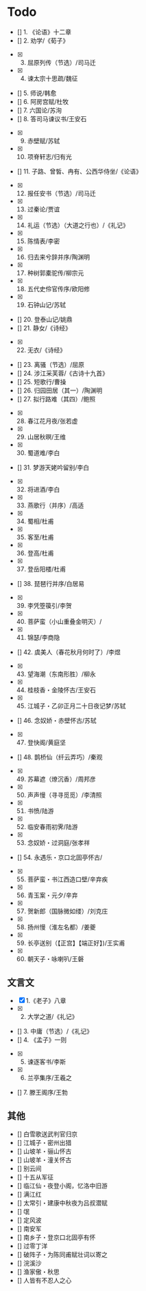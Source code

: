 # Todo

- [] 1. 《论语》十二章
- [] 2. 劝学/《荀子》
- [x] 3. 屈原列传（节选）/司马迁
- [x] 4. 谏太宗十思疏/魏征
- [] 5. 师说/韩愈
- [] 6. 阿房宫赋/杜牧
- [] 7. 六国论/苏洵
- [] 8. 答司马谏议书/王安石
- [x] 9. 赤壁赋/苏轼
- [x] 10. 项脊轩志/归有光
- [] 11. 子路、曾皙、冉有、公西华侍坐/《论语》
- [x] 12. 报任安书（节选）/司马迁
- [x] 13. 过秦论/贾谊
- [x] 14. 礼运（节选）（大道之行也）/《礼记》
- [x] 15. 陈情表/李密
- [x] 16. 归去来兮辞并序/陶渊明
- [x] 17. 种树郭橐驼传/柳宗元
- [x] 18. 五代史伶官传序/欧阳修
- [x] 19. 石钟山记/苏轼
- [] 20. 登泰山记/姚鼎
- [] 21. 静女/《诗经》
- [x] 22. 无衣/《诗经》
- [] 23. 离骚（节选）/屈原
- [] 24. 涉江采芙蓉/《古诗十九首》
- [] 25. 短歌行/曹操
- [] 26. 归园田居（其一）/陶渊明
- [] 27. 拟行路难（其四）/鲍照
- [x] 28. 春江花月夜/张若虚
- [x] 29. 山居秋暝/王维
- [x] 30. 蜀道难/李白
- [] 31. 梦游天姥吟留别/李白
- [x] 32. 将进酒/李白
- [x] 33. 燕歌行（并序）/高适
- [x] 34. 蜀相/杜甫
- [x] 35. 客至/杜甫
- [x] 36. 登高/杜甫
- [x] 37. 登岳阳楼/杜甫
- [] 38. 琵琶行并序/白居易
- [x] 39. 李凭箜篌引/李贺
- [x] 40. 菩萨蛮（小山重叠金明灭）/
- [x] 41. 锦瑟/李商隐
- [] 42. 虞美人（春花秋月何时了）/李煜
- [x] 43. 望海潮（东南形胜）/柳永
- [x] 44. 桂枝香・金陵怀古/王安石
- [x] 45. 江城子・乙卯正月二十日夜记梦/苏轼
- [] 46. 念奴娇・赤壁怀古/苏轼
- [x] 47. 登快阁/黄庭坚
- [] 48. 鹊桥仙（纤云弄巧）/秦观
- [x] 49. 苏幕遮（燎沉香）/周邦彦
- [x] 50. 声声慢（寻寻觅觅）/李清照
- [x] 51. 书愤/陆游
- [x] 52. 临安春雨初霁/陆游
- [x] 53. 念奴娇・过洞庭/张孝祥
- [] 54. 永遇乐・京口北固亭怀古/
- [x] 55. 菩萨蛮・书江西造口壁/辛弃疾
- [x] 56. 青玉案・元夕/辛弃
- [x] 57. 贺新郎（国脉微如缕）/刘克庄
- [x] 58. 扬州慢（淮左名都）/姜夔
- [x] 59. 长亭送别（【正宫】【端正好】)/王实甫
- [x] 60. 朝天子・咏喇叭/王磐

## 文言文

- [x] 1.《老子》八章
- [x] 2. 大学之道/《礼记》
- [] 3. 中庸（节选）/《礼记》
- [] 4. 《孟子》一则
- [x] 5. 谏逐客书/李斯
- [x] 6. 兰亭集序/王羲之
- [] 7. 滕王阁序/王勃

## 其他

- [] 白雪歌送武判官归京
- [] 江城子・密州出猎
- [] 山坡羊・骊山怀古
- [] 山坡羊・潼关怀古
- [] 别云间
- [] 十五从军征
- [] 临江仙・夜登小阁，忆洛中旧游
- [] 满江红
- [] 太常引・建康中秋夜为吕叔潜赋
- [] 氓
- [] 定风波
- [] 南安军
- [] 南乡子・登京口北固亭有怀
- [] 过零丁洋
- [] 破阵子・为陈同甫赋壮词以寄之
- [] 浣溪沙
- [] 渔家傲・秋思
- [] 人皆有不忍人之心

